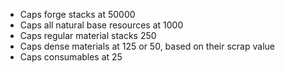 - Caps forge stacks at 50000
- Caps all natural base resources at 1000
- Caps regular material stacks 250
- Caps dense materials at 125 or 50, based on their scrap value
- Caps consumables at 25
